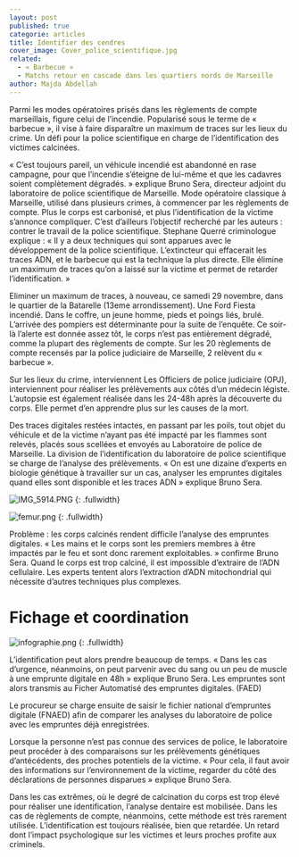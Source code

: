 ```yaml
---
layout: post
published: true
categorie: articles
title: Identifier des cendres
cover_image: Cover_police_scientifique.jpg
related: 
  - « Barbecue »
  - Matchs retour en cascade dans les quartiers nords de Marseille
author: Majda Abdellah
---
```



Parmi les modes opératoires prisés dans les règlements de compte marseillais, figure celui de l’incendie. Popularisé sous le terme de « barbecue », il vise à faire disparaître un maximum de traces sur les lieux du crime. Un défi pour la police scientifique en charge de l’identification des victimes calcinées. 

« C’est toujours pareil, un véhicule incendié est abandonné en rase  campagne, pour que l’incendie s’éteigne de lui-même et que les cadavres soient complètement dégradés. » explique Bruno Sera, directeur adjoint du laboratoire de police scientifique de Marseille. Mode opératoire classique à Marseille, utilisé dans plusieurs crimes, à commencer par les règlements de compte. Plus le corps est carbonisé, et plus l’identification de la victime s’annonce compliquer. C’est d’ailleurs l’objectif recherché par les auteurs : contrer le travail de la police scientifique. Stephane Querré criminologue explique : « Il y a  deux techniques qui sont apparues avec le développement de la police scientifique. L’extincteur qui effacerait les traces ADN, et le barbecue qui est la technique la plus directe. Elle élimine un maximum de traces qu’on a laissé sur la victime et  permet de retarder l’identification. »

Eliminer un maximum de traces, à nouveau, ce samedi 29 novembre, dans le quartier de la Batarelle (13eme arrondissement).  Une Ford Fiesta incendié. Dans le coffre, un jeune homme, pieds et poings liés, brulé. L’arrivée des pompiers est déterminante pour la suite de l’enquête. Ce soir-là l’alerte est donnée assez tôt, le corps n’est pas entièrement dégradé, comme la plupart des règlements de compte. Sur les 20 règlements de compte recensés par la police judiciaire de Marseille, 2 relèvent du « barbecue ». 

Sur les lieux du crime, interviennent Les Officiers de police judiciaire (OPJ), interviennent pour réaliser les prélèvements aux côtés d’un médecin légiste.  L’autopsie est également réalisée dans les 24-48h après la découverte du corps. Elle permet d’en apprendre plus sur les causes de la mort. 

Des traces digitales restées intactes,  en passant par les poils, tout objet du véhicule et de la victime n’ayant pas été impacté par les flammes sont relevés, placés sous scellées et envoyés au Laboratoire de police de Marseille. La division de l’identification du laboratoire de police scientifique se charge de l’analyse des prélèvements. « On est une dizaine d’experts en biologie génétique à travailler sur un cas, analyser les empruntes digitales quand elles sont disponible et les traces ADN » explique Bruno Sera. 

![IMG_5914.PNG]({{site.baseurl}}/img/IMG_5914.PNG)
{: .fullwidth}

![femur.png]({{site.baseurl}}/img/femur.png)
{: .fullwidth}

Problème : les corps calcinés rendent difficile l’analyse des empruntes digitales. « Les mains et le corps sont les premiers membres à être impactés par le feu et sont donc  rarement exploitables. » confirme Bruno Sera. Quand le corps est trop calciné, il est impossible d’extraire de l’ADN cellulaire. Les experts tentent alors l’extraction d’ADN mitochondrial qui nécessite d’autres techniques plus complexes.  

# Fichage et coordination

![infographie.png]({{site.baseurl}}/img/infographie.png)
{: .fullwidth}

L’identification peut alors prendre beaucoup de temps. « Dans les cas d’urgence, néanmoins, on peut parvenir avec du sang ou un peu de muscle à une emprunte digitale en 48h » explique Bruno Sera. Les empruntes sont alors transmis au Ficher Automatisé des empruntes digitales. (FAED)

Le procureur se charge ensuite de saisir le fichier national d’empruntes digitale (FNAED) afin de comparer les analyses du laboratoire de police avec les empruntes déjà enregistrées. 

Lorsque la personne n’est pas connue des services de police, le laboratoire peut procéder à des comparaisons sur les prélèvements génétiques d’antécédents, des proches potentiels de la victime. « Pour cela, il faut avoir des informations sur l’environnement de la victime, regarder du côté des déclarations de personnes disparues » explique Bruno Sera. 

Dans les cas extrêmes, où le degré de calcination du corps est trop élevé pour réaliser une identification, l’analyse dentaire est mobilisée. Dans les cas de règlements de compte, néanmoins, cette méthode est très rarement utilisée. L’identification est toujours réalisée, bien que retardée. Un retard dont l’impact psychologique sur les victimes et leurs proches profite aux criminels.
